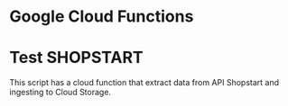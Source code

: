 # Google Cloud Functions
# Test SHOPSTART
This script has a cloud function that extract data from API Shopstart
and ingesting to Cloud Storage.